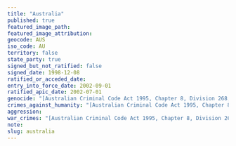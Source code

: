 ```yaml
---
title: "Australia"
published: true
featured_image_path:
featured_image_attribution:
geocode: AUS
iso_code: AU
territory: false
state_party: true
signed_but_not_ratified: false
signed_date: 1998-12-08
ratified_or_acceded_date:
entry_into_force_date: 2002-09-01
ratified_apic_date: 2002-07-01
genocide: "[Australian Criminal Code Act 1995, Chapter 8, Division 268, Subdivision B](https://iccdb.hrlc.net/data/doc/860/keyword/46/)"
crimes_against_humanity: "[Australian Criminal Code Act 1995, Chapter 8, Division 268 Subdivision C](https://iccdb.hrlc.net/data/doc/860/keyword/13/)"
aggression:
war_crimes: "[Australian Criminal Code Act 1995, Chapter 8, Division 268 Subdivision C](https://iccdb.hrlc.net/data/doc/860/keyword/145/)"
note:
slug: australia
---
```

